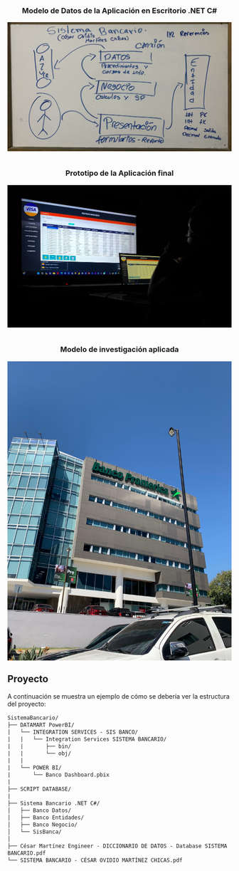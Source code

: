 <h3 align="center">Modelo de Datos de la Aplicación en Escritorio .NET C#</h3>
<img align="center" src="https://github.com/CesarM4rtinez/CesarM4rtinez/blob/main/MODELO%20DE%20DATOS.jpg?raw=true" alt="ovi-pw" />

#

<h3 align="center">Prototipo de la Aplicación final</h3>
<img align="center" src="https://github.com/CesarM4rtinez/CesarM4rtinez/blob/main/SISTEMA%20BANCARIO.jpeg?raw=true" alt="ovi-pw"/>

#

<h3 align="center">Modelo de investigación aplicada</h3>
<img align="center" src="https://github.com/CesarM4rtinez/CesarM4rtinez/blob/main/BancoPromerica.jpg?raw=true" alt="ovi-pw"/>

## **Proyecto**
A continuación se muestra un ejemplo de cómo se debería ver la estructura del proyecto:
```
SistemaBancario/
├── DATAMART PowerBI/
|   └── INTEGRATION SERVICES - SIS BANCO/
|   |   └── Integration Services SISTEMA BANCARIO/
|   |       ├── bin/
|   |       └── obj/
|   |
|   └── POWER BI/
|       └── Banco Dashboard.pbix
|
├── SCRIPT DATABASE/
|
├── Sistema Bancario .NET C#/
│   ├── Banco Datos/
│   ├── Banco Entidades/
│   ├── Banco Negocio/
│   └── SisBanca/
│   
├── César Martínez Engineer - DICCIONARIO DE DATOS - Database SISTEMA BANCARIO.pdf
└── SISTEMA BANCARIO - CÉSAR OVIDIO MARTÍNEZ CHICAS.pdf
```
